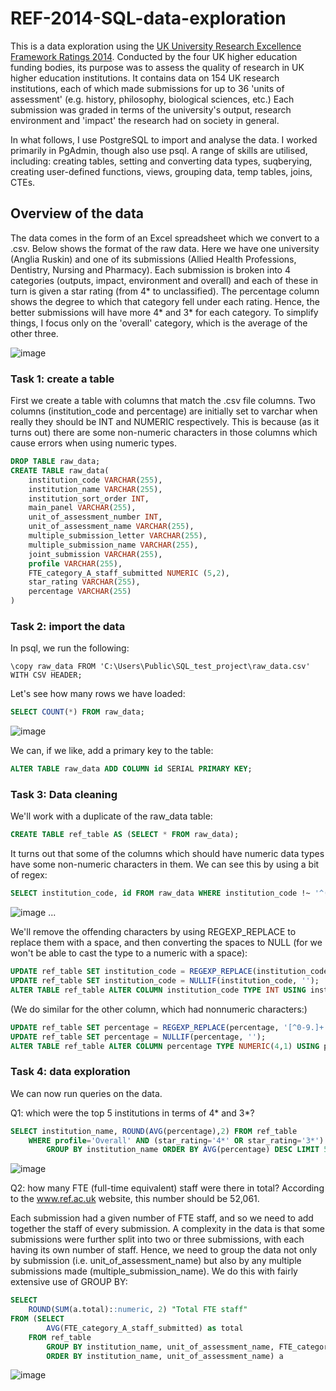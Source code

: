 # REF-2014-SQL-data-exploration

This is a data exploration using the [UK University Research Excellence Framework Ratings 2014](https://public.tableau.com/s/sites/default/files/media/Resources/Research%20Excellence%20Framework%202014%20Results_Pivoted.xlsx).  Conducted by the four UK higher education funding bodies, its purpose was to assess the quality of research in UK higher education institutions. It contains data on 154 UK research institutions, each of which made submissions for up to 36 'units of assessment' (e.g. history, philosophy, biological sciences, etc.) Each submission was graded in terms of the university's output, research environment and 'impact' the research had on society in general. 

In what follows, I use PostgreSQL to import and analyse the data. I worked primarily in PgAdmin, though also use psql. A range of skills are utilised, including: creating tables, setting and converting data types, suqberying, creating user-defined functions, views, grouping data, temp tables, joins, CTEs.    

## Overview of the data

The data comes in the form of an Excel spreadsheet which we convert to a .csv. Below shows the format of the raw data. Here we have one university (Anglia Ruskin) and one of its submissions (Allied Health Professions, Dentistry, Nursing and Pharmacy). Each submission is broken into 4 categories (outputs, impact, environment and overall) and each of these in turn is given a star rating (from 4* to unclassified). The percentage column shows the degree to which that category fell under each rating. Hence, the better submissions will have more 4* and 3* for each category. To simplify things, I focus only on the 'overall' category, which is the average of the other three.   

![image](https://user-images.githubusercontent.com/86210945/151533542-42289c04-8680-408a-b959-2456d492c0f5.png)

### Task 1: create a table 
First we create a table with columns that match the .csv file columns. Two columns (institution_code and percentage) are initially set to varchar when really they should be INT and NUMERIC respectively. This is because (as it turns out) there are some non-numeric characters in those columns which cause errors when using numeric types.    

~~~~sql
DROP TABLE raw_data;
CREATE TABLE raw_data(
	institution_code VARCHAR(255), 
	institution_name VARCHAR(255),
	institution_sort_order INT,
	main_panel VARCHAR(255),
	unit_of_assessment_number INT,
	unit_of_assessment_name VARCHAR(255),
	multiple_submission_letter VARCHAR(255),
	multiple_submission_name VARCHAR(255),
	joint_submission VARCHAR(255),
	profile VARCHAR(255),
	FTE_category_A_staff_submitted NUMERIC (5,2),
	star_rating VARCHAR(255),
	percentage VARCHAR(255)
) 
~~~~


### Task 2: import the data
In psql, we run the following:

```console
\copy raw_data FROM 'C:\Users\Public\SQL_test_project\raw_data.csv' WITH CSV HEADER;
```

Let's see how many rows we have loaded:  
~~~~sql
SELECT COUNT(*) FROM raw_data;
~~~~

![image](https://user-images.githubusercontent.com/86210945/151538690-f0a344ef-cf2b-4210-98a7-a09c8d2ba8b5.png)

We can, if we like, add a primary key to the table: 
~~~~sql 
ALTER TABLE raw_data ADD COLUMN id SERIAL PRIMARY KEY;
~~~~

### Task 3: Data cleaning

We'll work with a duplicate of the raw_data table: 
~~~~sql
CREATE TABLE ref_table AS (SELECT * FROM raw_data);
~~~~

It turns out that some of the columns which should have numeric data types have some non-numeric characters in them. We can see this by using a bit of regex:
~~~~sql
SELECT institution_code, id FROM raw_data WHERE institution_code !~ '^([0-9]+[.]?[0-9]*|[.][0-9]+)$'; 
~~~~
![image](https://user-images.githubusercontent.com/86210945/151539222-1a480bf3-ed33-483e-97a0-eceb54b2d0e0.png)
...

We'll remove the offending characters by using REGEXP_REPLACE to replace them with a space, and then converting the spaces to NULL (for we won't be able to cast the type to a numeric with a space): 
~~~~sql
UPDATE ref_table SET institution_code = REGEXP_REPLACE(institution_code, '[^0-9]+', '', 'g')
UPDATE ref_table SET institution_code = NULLIF(institution_code, '');
ALTER TABLE ref_table ALTER COLUMN institution_code TYPE INT USING institution_code::integer;
~~~~

(We do similar for the other column, which had nonnumeric characters:)
~~~~sql
UPDATE ref_table SET percentage = REGEXP_REPLACE(percentage, '[^0-9.]+', '', 'g');
UPDATE ref_table SET percentage = NULLIF(percentage, '');
ALTER TABLE ref_table ALTER COLUMN percentage TYPE NUMERIC(4,1) USING percentage::numeric(4,1);
~~~~

### Task 4: data exploration 

We can now run queries on the data. 

Q1: which were the top 5 institutions in terms of 4* and 3*? 

~~~~sql
SELECT institution_name, ROUND(AVG(percentage),2) FROM ref_table 
	WHERE profile='Overall' AND (star_rating='4*' OR star_rating='3*') 
		GROUP BY institution_name ORDER BY AVG(percentage) DESC LIMIT 5;
~~~~
![image](https://user-images.githubusercontent.com/86210945/151540575-324011f2-6bb1-49b6-884f-e9d2c45fb81c.png)

Q2: how many FTE (full-time equivalent) staff were there in total? According to the www.ref.ac.uk website, this number should be 52,061.  

Each submission had a given number of FTE staff, and so we need to add together the staff of every submission. A complexity in the data is that some submissions were further split into two or three submissions, with each having its own number of staff. Hence, we need to group the data not only by submission (i.e. unit_of_assessment_name) but also by any multiple submissions made (multiple_submission_name). We do this with fairly extensive use of GROUP BY:  
~~~~sql
SELECT 
	ROUND(SUM(a.total)::numeric, 2) "Total FTE staff"
FROM (SELECT 
		AVG(FTE_category_A_staff_submitted) as total
	FROM ref_table 
		GROUP BY institution_name, unit_of_assessment_name, FTE_category_A_staff_submitted, multiple_submission_name
		ORDER BY institution_name, unit_of_assessment_name) a
~~~~
![image](https://user-images.githubusercontent.com/86210945/151543451-5385555f-8e96-43ea-9862-02de4aed20dc.png)




